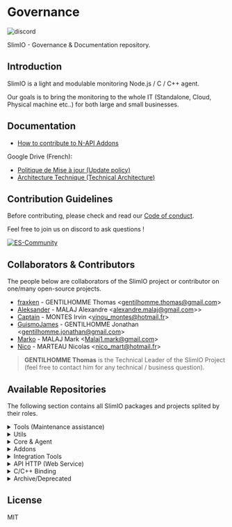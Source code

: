# Governance
![discord](https://img.shields.io/discord/359783688403156994.svg?style=flat)

SlimIO - Governance &amp; Documentation repository.

## Introduction
SlimIO is a light and modulable monitoring Node.js / C / C++ agent. 

Our goals is to bring the monitoring to the whole IT (Standalone, Cloud, Physical machine etc..) for both large and small businesses.

## Documentation
- [How to contribute to N-API Addons](./docs/native_addons.md)

Google Drive (French):
- [Politique de Mise à jour (Update policy)](https://docs.google.com/document/d/163Fb4HufSck27VW1ZWeEoDPPKGCnVKBo-6Zxbt2Bj64/edit?usp=sharing)
- [Architecture Technique (Technical Architecture)](https://docs.google.com/document/d/15e4z7Ev7ObohDWgZwGkd6PDq-cWtC54aUvPSP2finZw/edit?usp=sharing)

## Contribution Guidelines
Before contributing, please check and read our [Code of conduct](./COC_POLICY.md).

Feel free to join us on discord to ask questions !

[![ES-Community](https://discordapp.com/api/guilds/359783688403156994/embed.png?style=banner2)](https://discord.gg/YA87kR2)

## Collaborators & Contributors
The people below are collaborators of the SlimIO project or contributor on one/many open-source projects.

- [fraxken](https://github.com/fraxken) - GENTILHOMME Thomas &lt;gentilhomme.thomas@gmail.com&gt;
- [Aleksander](https://github.com/AlexandreMalaj) - MALAJ Alexandre &lt;alexandre.malaj@gmail.com>&gt;
- [Captain](https://github.com/Captainfive) - MONTES Irvin &lt;vinou_montes@hotmail.fr&gt;
- [GuismoJames](https://www.linkedin.com/in/jgentilhomme/) - GENTILHOMME Jonathan &lt;gentilhomme.jonathan@gmail.com&gt;
- [Marko](https://github.com/Markobobby) - MALAJ Mark &lt;Malaj1.mark@gmail.com&gt;
- [Nico](https://github.com/Dafyh) - MARTEAU Nicolas &lt;nico_mart@hotmail.fr&gt;

> **GENTILHOMME Thomas** is the Technical Leader of the SlimIO Project (feel free to contact him for any technical / business question).

## Available Repositories
The following section contains all SlimIO packages and projects splited by their roles.

<details><summary>Tools (Maintenance assistance)</summary>

The purpose of tools are to help developer in many ways (by keeping the code safe, helping to bootstrap tasks etc..).
- [Eslint-config](https://github.com/SlimIO/Eslint-config) - ESLint configuration
- [TSD](https://github.com/SlimIO/tsd) - SlimIO TypeScript definition
- [Discord BOT](https://github.com/SlimIO/Bot) - Discord.js BOT for our Discord (Manage webhooks etc..).
- [Generator](https://github.com/SlimIO/Generator) - Generate a SlimIO project with a CLI.
- [Dependency Analyser](https://github.com/SlimIO/Dependency-Analyser) - SlimIO projects and dependencies Network
- [PSP](https://github.com/SlimIO/psp) - Project Struct Policy
</details>

<details><summary>Utils</summary>

Utils projects and packages are created to answer specific need of one or many internal projects.
- [Utils](https://github.com/SlimIO/Utils) - SlimIO internal utils Functions
- [Units](https://github.com/SlimIO/Units) - SlimIO Metric Units
- [lstree](https://github.com/SlimIO/lstree) - System Tree Printer as CLI (with a Node.js API)
- [is](https://github.com/SlimIO/is) - JavaScript type checker for Node.js
- [ArgParser](https://github.com/SlimIO/ArgParser) - Secure and reliable Command Line Argument parser for SlimIO.
- [Queue](https://github.com/SlimIO/Queue) - Queue Class for internal usage.
- [Lazy](https://github.com/SlimIO/Lazy) - Setup lazy properties on JavaScript Object (used in SlimIO/Units).
- [SafeEmitter](https://github.com/SlimIO/safeEmitter) - Node.js EventEmitter like but with Error isolation to avoid Dep18.
- [Unzipper](https://github.com/SlimIO/unzipper) - Modern async/await yauzl wrapper to unzip .zip file.
- [Nodejs-Downloader](https://github.com/SlimIO/Nodejs-downloader) - Node.js binary and headers downloader
- [Timer](https://github.com/SlimIO/Timer) - Driftless timer interval for Node.js.
- [MIBParser](https://github.com/SlimIO/MIBParser) - SNMP MIB File parser.
- [npm-registry](https://github.com/SlimIO/Npm-registry) - npm registry programmatically API
- [Config-Migration](https://github.com/SlimIO/ConfigMigration) - SlimIO Config Migration with JSON Schema.
- [Immutable](https://github.com/SlimIO/Immutable) - Immutable Objects
- [Struct](https://github.com/SlimIO/Struct) - Struct implementation in JavaScript
- [BufferSchema](https://github.com/SlimIO/BufferSchema) - ArrayBuffer and TypedArray syntax.
- [Github](https://github.com/SlimIO/github) - Download and extract github repository.
- [TimeMap](https://github.com/SlimIO/TimeMap) - ES6 Map-Like implementation with keys that have a defined timelife
- [jsdoc](https://github.com/SlimIO/jsdoc) - JSDoc Generator
- [OpenAPI](https://github.com/SlimIO/OpenAPI) - OpenAPI - Node.js Programmatically implementation (Spec Compliant)
- [Async-cli-spinner](https://github.com/SlimIO/Async-cli-spinner) - CLI Spinners
- [Pretty-JSON](https://github.com/SlimIO/Pretty-JSON) - stdout pretty (clean) JSON in your TTY
- [sqlite-transaction](https://github.com/SlimIO/sqlite-transaction) - Transaction Manager for SQLite.
- [Math](https://github.com/SlimIO/Math) - SlimIO - Node.js WebAssembly Metrology Math lib
</details>

<details><summary>Core & Agent</summary>
<br />

- [Core](https://github.com/SlimIO/Core) - SlimIO Core
- [Agent](https://github.com/SlimIO/Agent) - SlimIO Agent
- [Addon](https://github.com/SlimIO/Addon) - Addon Container
- [Scheduler](https://github.com/SlimIO/Scheduler) - Addon Callback Scheduler
- [Config](https://github.com/SlimIO/Config) - SlimIO - Reactive and Safe JSON Configuration loader
- [ipc](https://github.com/SlimIO/ipc) - Node.js end-to-end IPC (Inter Process Communication).
- [Alert](https://github.com/SlimIO/Alert) - Alarms utilities for Addons to interact with Events asynchronously
- [Metrics](https://github.com/SlimIO/Metrics) - Metrics utilities for Addons to interact with Events asynchronously

---
Agent Built-in Addons:

- [Events](https://github.com/SlimIO/Events) - Events Addon
- [Socket](https://github.com/SlimIO/Socket) - Socket Addon
- [Gate](https://github.com/SlimIO/Gate) - Gate Addon
- [Alerting](https://github.com/SlimIO/Alerting) - Alerting Addon
- [Aggregator](https://github.com/SlimIO/Aggregator) - Aggregator Addon
</details>

<details><summary>Addons</summary>
<br />

- [cpu](https://github.com/SlimIO/cpu-addon) - CPU Addon
- [ihm](https://github.com/SlimIO/ihm) - Agent Interface Homme Machine
</details>

<details><summary>Integration Tools</summary>
<br />

- [Manifest](https://github.com/SlimIO/Manifest) - Manifest file for SlimIO projects
- [CLI](https://github.com/SlimIO/CLI) - Product Command Line Interface
- [AddonFactory](https://github.com/SlimIO/Addon-Factory) - Factory to build Addon programmatically
- [TcpSDK](https://github.com/SlimIO/Tcp-Sdk) - TCP SDK to communicate in socket with the product
- [Desktop](https://github.com/SlimIO/Desktop) - Application bureautique pour les intégrateurs (Client lourd)
- [Bundler](https://github.com/SlimIO/Bundler) - SlimIO Archive (Addon & Core) Bundler
</details>

<details><summary>API HTTP (Web Service)</summary>
<br />

- [Registry](https://github.com/SlimIO/Registry) - Addon registry
- [Documentation](https://github.com/SlimIO/documentation) - SlimIO Doc Generator
- [N-API-CI]() - CI Server for N-API projects
</details>

<details><summary>C/C++ Binding</summary>
<br />

- [Windrive](https://github.com/SlimIO/Windrive) - Node.js binding which expose low-level Microsoft APIs on Logical Drive, Disk and Devices.
- [Winservices](https://github.com/SlimIO/Winservices) - Node.js binding which expose low-level Microsoft APIs on Services.
- [Winmem](https://github.com/SlimIO/Winmem) - Node.js binding which expose low-level Microsoft APIs on Memory.
- [Winni](https://github.com/SlimIO/Winni) - Node.js binding which expose low-level Microsoft APIs on Network Interfaces, Adapter Addresses and IF_ROW.
- [Nixfs](https://github.com/SlimIO/Nixfs) - UNIX File System - Node.js low-level binding
- [Nixmem](https://github.com/SlimIO/Nixmem) - UNIX Memory - Node.js low level binding
- [Micro](https://github.com/SlimIO/Micro) - Micro timestamp for Node.js
- [pam](https://github.com/SlimIO/pam) - Node.js N-API binding for Linux pam Authentication
</details>

<details><summary>Archive/Deprecated</summary>
<br />

- [levelmanager](https://github.com/SlimIO/levelmanager) - LevelDB (Database) - GUI Manager build with electron
- [AgentOld](https://github.com/SlimIO/AgentOld) - Old SlimIO Agent POC
- [Error](https://github.com/SlimIO/Error) - Slim.IO - Opinionated Error(s) handle/generator
- [pm](https://github.com/SlimIO/pm) - SlimIO PM Configuration
- [CI-TEST](https://github.com/SlimIO/CI_TEST) - CI_TEST

</details>

## License
MIT
